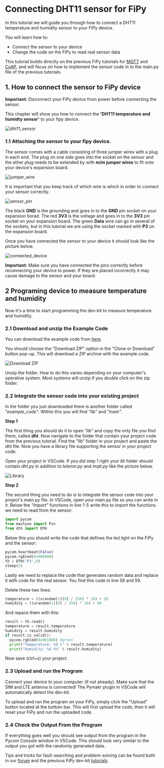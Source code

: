 # Connecting DHT11 sensor for FiPy

In this tutorial we will guide you through how to connect a DHT11 temperature and humidity sensor to your FiPy device. 

You will learn how to:

   * Connect the sensor to your device
   * Change the code on the FiPy to read real sensor data
   
This tutorial builds directly on the previous FiPy tutorials for [MQTT](https://github.com/TelenorStartIoT/tutorials/tree/master/02-fipy-mqtt) and [CoAP](https://github.com/TelenorStartIoT/tutorials/tree/master/01-fipy-coap), and will focus on how to implement the sensor code in to the main.py file of the previous tutorials. 


## 1. How to connect the sensor to FiPy device

**Important:** Disconnect your FiPy device from power before connecting the sensor.

This chapter will show you how to connect the **'DHT11 temperature and humidty sensor'** to your fipy device.

 ![dht11_sensor](https://github.com/TelenorStartIoT/fipy-dev-kit-dht11/blob/master/assets/00-DHT11_FipySensor.jpg)

### 1.1 Attaching the sensor to your fipy device.

The sensor comes with a cable consisting of three jumper wires with a plug in each end. The plug on one side goes into the socket on the sensor and the other plug needs to be extended by with **m/m jumper wires** to fit onto your device's expansion board. 

![jumper_wire](https://github.com/TelenorStartIoT/fipy-dev-kit-dht11/blob/master/assets/01-MTM-Jumperwire.jpg)

It is important that you keep track of which wire is which in order to connect your sensor correctly.

![sensor_pin](https://github.com/TelenorStartIoT/fipy-dev-kit-dht11/blob/master/assets/02-Sensor_pin.jpg)

The black **GND** is the grounding and goes in to the **GND** pin socket on your expansion borad. 
The red **3V3** is the voltage and goes in to the **3V3** pin socket on your expansion board.
The green **Data** wire can go in several of the sockets, but in this tutorial we are using the socket marked with **P3** on the expansion board.

Once you have connected the sensor to your device it should look like the picture below.

![connected_device](https://github.com/TelenorStartIoT/fipy-dev-kit-dht11/blob/master/assets/03-Sensor-connected-device.jpg)


**Important:**
Make sure you have connected the pins correctly before reconnecting your device to power. If they are placed incorrectly it may cause damage to the sensor and your board. 


## 2 Programing device to measure temperature and humidity

Now it's a time to start programming the dev-kit to measure temperature and humidity.

### 2.1 Download and unzip the Example Code

You can download the example code from [here](https://github.com/TelenorStartIoT/fipy-dev-kit-dht11).

You should choose the "Download ZIP" option in the "Clone or Download" button pop-up. This will download a ZIP archive with the example code.

![Download ZIP](https://github.com/TelenorStartIoT/fipy-dev-kit-dht11/blob/master/assets/Sensor_download_ZIP.PNG)

Unzip the folder. How to do this varies depending on your computer's operative system. Most systems will unzip if you double click on the zip folder.

### 2.2 Integrate the sensor code into your existing project

In the folder you just downloaded there is another folder called *"example_code"*. Within this you will find *"lib"* and *"main"*. 

**Step 1**

The first thing you should do it to open *"lib"* and copy the only file you find there, called ***dht***. Now navigate to the folder that contain your project code from the previous tutorial. Find the *"lib"* folder in your project and paste the *dht* file. Now you have a library file supporting the sensor in your project code. 

Open your project in VSCode. If you did step 1 right your *lib* folder should contain *dht.py* in addition to *telenor.py* and *mqtt.py* like the picture below.

![Library](https://github.com/TelenorStartIoT/fipy-dev-kit-dht11/blob/master/assets/Sensor_lib_vscode.png)

**Step 2**

The second thing you need to do is to integrate the sensor code into your project's main.py file. In VSCode, open your main.py file so you can write in it. Below the *"import"* functions in line 1-5 write this to import the functions we need to read from the sensor:

```python 
import pycom 
from machine import Pin
from dth import DTH
```

Below this you should write the code that defines the led light on the FiPy and the sensor:

```python
pycom.heartbeat(False)
pycom.rgbled(0x000008)
th = DTH('P3',0)
sleep(2)
```

Lastly we need to replace the code that generates random data and replace it with code for the real sensor. You find this code in line 58 and 59. 

Delete these two lines:

```python
temperature = ((urandom(1)[0] / 256) * 10) + 20
humidity = ((urandom(1)[0] / 256) * 10) + 60
```

And repace them with this:

```python
result = th.read()
temperature = result.temperature
humidity = result.humidity
if result.is_valid():
  pycom.rgbled(0x001000) #green
  print("Temperature: %d C" % result.temperature)
  print("Humidity: %d %%" % result.humidity)
```

Now save (ctrl+s) your project.

### 2.3 Upload and run the Program

Connect your device to your computer (if not already). Make sure that the SIM and LTE antenna is connected! The Pymakr plugin in VSCode will automatically detect the dev-kit.

To upload and run the program on your FiPy, simply click the "Upload" button located at the bottom bar. This will first upload the code, then it will reset your FiPy and run the uploaded code.

### 2.4 Check the Output From the Program

If everything goes well you should see output from the program in the Pycom Console window in VSCode. This should look very similar to the output you got with the randomly generated data. 

Tips and tricks for fault-searching and problem-solving can be found both in our [forum](https://startiot.telenor.com/forums/forum/end-devices/pycom-fipy/) and the previous FiPy dev-kit [tutorials](https://startiot.telenor.com/tutorials/). 



